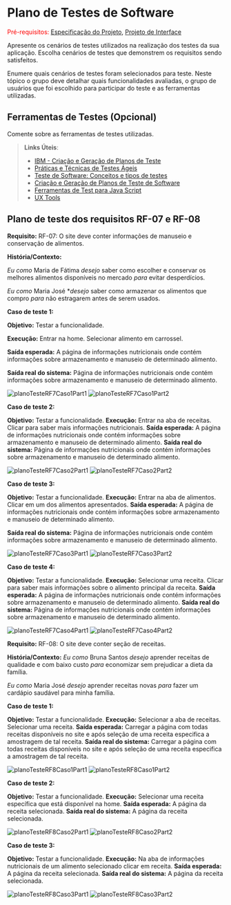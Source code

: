 # Plano de Testes de Software

<span style="color:red">Pré-requisitos: <a href="2-Especificação do Projeto.md"> Especificação do Projeto</a></span>, <a href="3-Projeto de Interface.md"> Projeto de Interface</a>

Apresente os cenários de testes utilizados na realização dos testes da sua aplicação. Escolha cenários de testes que demonstrem os requisitos sendo satisfeitos.

Enumere quais cenários de testes foram selecionados para teste. Neste tópico o grupo deve detalhar quais funcionalidades avaliadas, o grupo de usuários que foi escolhido para participar do teste e as ferramentas utilizadas.

## Ferramentas de Testes (Opcional)

Comente sobre as ferramentas de testes utilizadas.

> **Links Úteis**:
>
> - [IBM - Criação e Geração de Planos de Teste](https://www.ibm.com/developerworks/br/local/rational/criacao_geracao_planos_testes_software/index.html)
> - [Práticas e Técnicas de Testes Ágeis](http://assiste.serpro.gov.br/serproagil/Apresenta/slides.pdf)
> - [Teste de Software: Conceitos e tipos de testes](https://blog.onedaytesting.com.br/teste-de-software/)
> - [Criação e Geração de Planos de Teste de Software](https://www.ibm.com/developerworks/br/local/rational/criacao_geracao_planos_testes_software/index.html)
> - [Ferramentas de Test para Java Script](https://geekflare.com/javascript-unit-testing/)
> - [UX Tools](https://uxdesign.cc/ux-user-research-and-user-testing-tools-2d339d379dc7)


## Plano de teste dos requisitos RF-07 e RF-08


**Requisito:** RF-07: O site deve conter informações de manuseio e conservação de alimentos.

**História/Contexto:** 

*Eu como* Maria de Fátima *desejo* saber como escolher e conservar os melhores alimentos disponíveis no mercado *para* evitar desperdícios.

*Eu como* Maria José **desejo* saber como armazenar os alimentos que compro *para* não estragarem antes de serem usados.  



**Caso de teste 1:**

**Objetivo:** Testar a funcionalidade.

**Execução:** Entrar na home. Selecionar alimento em carrossel.

**Saída esperada:** A página de informações nutricionais onde contém informações sobre armazenamento e manuseio de determinado alimento.  

**Saída real do sistema:** Página de informações nutricionais onde contém informações sobre armazenamento e manuseio de determinado alimento.  


![planoTesteRF7Caso1Part1](https://user-images.githubusercontent.com/114626298/203687106-62b57348-d0b0-4c70-9aa4-d104316063fd.png)
![planoTesteRF7Caso1Part2](https://user-images.githubusercontent.com/114626298/203687119-2153f7de-db4c-465c-ac30-3b057e1f5d3e.png)



**Caso de teste 2:**

**Objetivo:** Testar a funcionalidade.
**Execução:** Entrar na aba de receitas. Clicar para saber mais informações nutricionais.
**Saída esperada:** A página de informações nutricionais onde contém informações sobre armazenamento e manuseio de determinado alimento.
**Saída real do sistema:** Página de informações nutricionais onde contém informações sobre armazenamento e manuseio de determinado alimento.  


![planoTesteRF7Caso2Part1](https://user-images.githubusercontent.com/114626298/203687147-056c5282-09cd-40dd-978d-5ee6b5ad71ab.png)
![planoTesteRF7Caso2Part2](https://user-images.githubusercontent.com/114626298/203687163-b7f5ccdf-c748-49b5-b964-7ee78e2e8f8c.png)



**Caso de teste 3:**

**Objetivo:** Testar a funcionalidade.
**Execução:** Entrar na aba de alimentos. Clicar em um dos alimentos apresentados.
**Saída esperada:** A página de informações nutricionais onde contém informações sobre armazenamento e manuseio de determinado alimento.

**Saída real do sistema:** Página de informações nutricionais onde contém informações sobre armazenamento e manuseio de determinado alimento.  


![planoTesteRF7Caso3Part1](https://user-images.githubusercontent.com/114626298/203687187-dc943352-8fea-48d3-a448-5afb918793e1.png)
![planoTesteRF7Caso3Part2](https://user-images.githubusercontent.com/114626298/203687196-4160af6c-32c0-4a7a-ba4c-fdfda8cfe0dd.png)


**Caso de teste 4:**

**Objetivo:** Testar a funcionalidade.
**Execução:** Selecionar uma receita. Clicar para saber mais informações sobre o alimento principal da receita.
**Saída esperada:** A página de informações nutricionais onde contém informações sobre armazenamento e manuseio de determinado alimento.
**Saída real do sistema:** Página de informações nutricionais onde contém informações sobre armazenamento e manuseio de determinado alimento.  

![planoTesteRF7Caso4Part1](https://user-images.githubusercontent.com/114626298/203687222-affc074d-04a8-4b51-87a2-830ae527675a.png)
![planoTesteRF7Caso4Part2](https://user-images.githubusercontent.com/114626298/203687234-dca445b1-01eb-4db1-9528-ba536cae91d6.png)



**Requisito:** RF-08: O site deve conter seção de receitas.

**História/Contexto:** *Eu como* Bruna Santos *desejo* aprender receitas de qualidade e com baixo custo *para* economizar sem prejudicar a dieta da família.

*Eu como* Maria José *desejo* aprender receitas novas *para* fazer um cardápio saudável para minha família. 


**Caso de teste 1:**

**Objetivo:** Testar a funcionalidade.
**Execução:** Selecionar a aba de receitas. Selecionar uma receita.
**Saída esperada:** Carregar a página com todas receitas disponíveis no site e após seleção de uma receita especifica a amostragem de tal receita.
**Saída real do sistema:** Carregar a página com todas receitas disponíveis no site e após seleção de uma receita especifica a amostragem de tal receita.


![planoTesteRF8Caso1Part1](https://user-images.githubusercontent.com/114626298/203687263-de3b40b2-8dfd-42b0-9b7b-f14607b3b14a.png)
![planoTesteRF8Caso1Part2](https://user-images.githubusercontent.com/114626298/203687269-4ac9c850-609c-4194-a573-04261ed63497.png)


**Caso de teste 2:**

**Objetivo:** Testar a funcionalidade.
**Execução:** Selecionar uma receita específica que está disponível na home.
**Saída esperada:** A página da receita selecionada.
**Saída real do sistema:** A página da receita selecionada.

![planoTesteRF8Caso2Part1](https://user-images.githubusercontent.com/114626298/203687291-66427473-dabf-477f-abc8-19fecad2951f.png)
![planoTesteRF8Caso2Part2](https://user-images.githubusercontent.com/114626298/203687317-f8bf0ba8-34b3-4b11-ae63-fbe4c1b13881.png)


**Caso de teste 3:**

**Objetivo:** Testar a funcionalidade.
**Execução:** Na aba de informações nutricionais de um alimento selecionado clicar em receita.
**Saída esperada:** A página da receita selecionada.
**Saída real do sistema:** A página da receita selecionada.

![planoTesteRF8Caso3Part1](https://user-images.githubusercontent.com/114626298/203687343-d9e871af-1b40-43a1-bc9f-73c123f15590.png)
![planoTesteRF8Caso3Part2](https://user-images.githubusercontent.com/114626298/203687350-92b97530-921a-4f24-a998-a98137e0da78.png)


